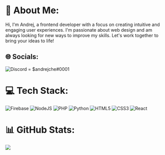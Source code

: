 # 💫 About Me:
Hi, I'm Andrej, a frontend developer with a focus on creating intuitive and engaging user experiences. I'm passionate about web design and am always looking for new ways to improve my skills. Let's work together to bring your ideas to life!


## 🌐 Socials:
![Discord](https://img.shields.io/badge/Discord-%237289DA.svg?logo=discord&logoColor=white) = $andrejche#0001

# 💻 Tech Stack:
![Firebase](https://img.shields.io/badge/firebase-%23039BE5.svg?style=for-the-badge&logo=firebase) ![NodeJS](https://img.shields.io/badge/node.js-6DA55F?style=for-the-badge&logo=node.js&logoColor=white) ![PHP](https://img.shields.io/badge/php-%23777BB4.svg?style=for-the-badge&logo=php&logoColor=white) ![Python](https://img.shields.io/badge/python-3670A0?style=for-the-badge&logo=python&logoColor=ffdd54) ![HTML5](https://img.shields.io/badge/html5-%23E34F26.svg?style=for-the-badge&logo=html5&logoColor=white) ![CSS3](https://img.shields.io/badge/css3-%231572B6.svg?style=for-the-badge&logo=css3&logoColor=white) ![React](https://img.shields.io/badge/react-%2320232a.svg?style=for-the-badge&logo=react&logoColor=%2361DAFB)
# 📊 GitHub Stats:
![](https://github-readme-stats.vercel.app/api/top-langs/?username=andrejche&theme=dark&hide_border=false&include_all_commits=true&count_private=true&layout=compact)


